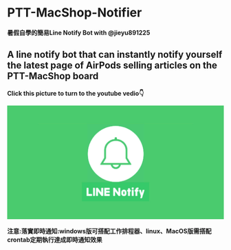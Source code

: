 # PTT-MacShop-Notifier
**暑假自學的簡易Line Notify Bot with @jieyu891225**

## A line notify bot that can instantly notify yourself the latest page of AirPods selling articles on the PTT-MacShop board


**Click this picture to turn to the youtube vedio👇**

[![IMAGE ALT TEXT](https://github.com/Emily-Weng/PTT-MacShop-Notifier/blob/main/line-notify.jpg)](https://www.youtube.com/watch?v=yw8b3av3hro "PTT-MacShop-Notifier成果展示")






**注意:落實即時通知:windows版可搭配工作排程器、linux、MacOS版需搭配crontab定期執行達成即時通知效果**
